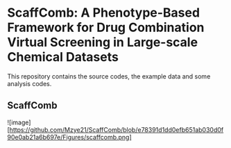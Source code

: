 # ScaffComb: A Phenotype-Based Framework for Drug Combination Virtual Screening in Large-scale Chemical Datasets
This repository contains the source codes, the example data and some analysis codes.

## ScaffComb
![image][https://github.com/Mzye21/ScaffComb/blob/e78391d1dd0efb651ab030d0f90e0ab21a6b697e/Figures/scaffcomb.png]

